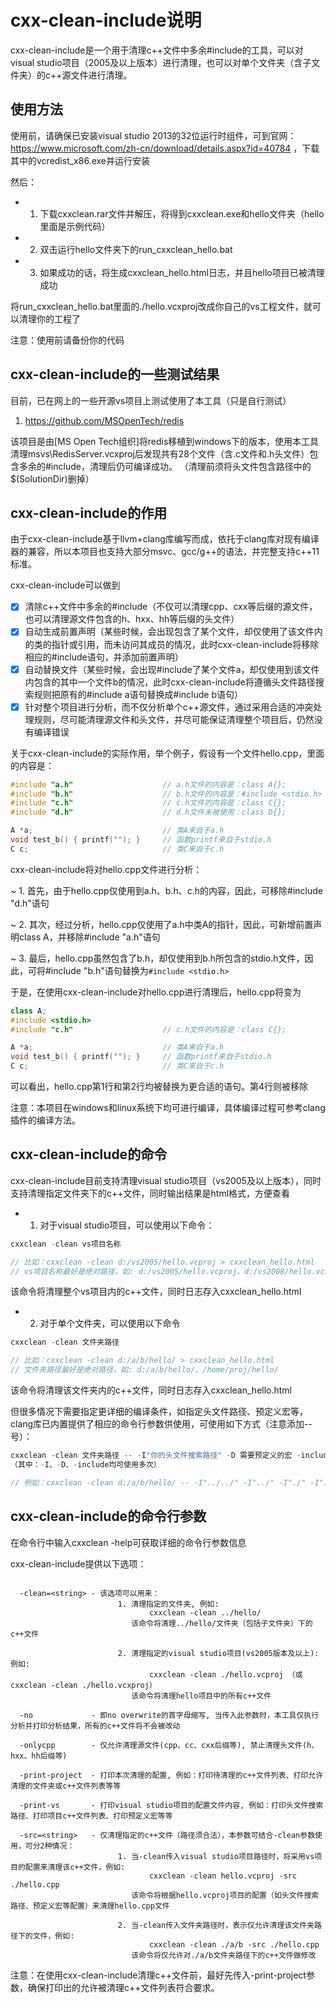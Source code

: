 cxx-clean-include说明
=====

cxx-clean-include是一个用于清理c++文件中多余#include的工具，可以对visual studio项目（2005及以上版本）进行清理，也可以对单个文件夹（含子文件夹）的c++源文件进行清理。

## 使用方法

使用前，请确保已安装visual studio 2013的32位运行时组件，可到官网：https://www.microsoft.com/zh-cn/download/details.aspx?id=40784 ，下载其中的vcredist_x86.exe并运行安装

然后：

* 1. 下载cxxclean.rar文件并解压，将得到cxxclean.exe和hello文件夹（hello里面是示例代码）
* 2. 双击运行hello文件夹下的run_cxxclean_hello.bat
* 3. 如果成功的话，将生成cxxclean_hello.html日志，并且hello项目已被清理成功

将run_cxxclean_hello.bat里面的./hello.vcxproj改成你自己的vs工程文件，就可以清理你的工程了

注意：使用前请备份你的代码

## cxx-clean-include的一些测试结果

目前，已在网上的一些开源vs项目上测试使用了本工具（只是自行测试）

1. https://github.com/MSOpenTech/redis

该项目是由[MS Open Tech组织]将redis移植到windows下的版本，使用本工具清理msvs\RedisServer.vcxproj后发现共有28个文件（含.c文件和.h头文件）包含多余的#include，清理后仍可编译成功。
（清理前须将头文件包含路径中的$(SolutionDir)删掉）

## cxx-clean-include的作用

由于cxx-clean-include基于llvm+clang库编写而成，依托于clang库对现有编译器的兼容，所以本项目也支持大部分msvc、gcc/g++的语法，并完整支持c++11标准。

cxx-clean-include可以做到

- [x] 清除c++文件中多余的#include（不仅可以清理cpp、cxx等后缀的源文件，也可以清理源文件包含的h、hxx、hh等后缀的头文件）
- [x] 自动生成前置声明（某些时候，会出现包含了某个文件，却仅使用了该文件内的类的指针或引用，而未访问其成员的情况，此时cxx-clean-include将移除相应的#include语句，并添加前置声明）
- [x] 自动替换文件（某些时候，会出现#include了某个文件a，却仅使用到该文件内包含的其中一个文件b的情况，此时cxx-clean-include将遵循头文件路径搜索规则把原有的#include a语句替换成#include b语句）
- [x] 针对整个项目进行分析，而不仅分析单个c++源文件，通过采用合适的冲突处理规则，尽可能清理源文件和头文件，并尽可能保证清理整个项目后，仍然没有编译错误

关于cxx-clean-include的实际作用，举个例子，假设有一个文件hello.cpp，里面的内容是：

```cpp
#include "a.h"                    // a.h文件的内容是：class A{};
#include "b.h"                    // b.h文件的内容是：#include <stdio.h>
#include "c.h"                    // c.h文件的内容是：class C{};
#include "d.h"                    // d.h文件未被使用：class D{};

A *a;                             // 类A来自于a.h
void test_b() { printf(""); }     // 函数printf来自于stdio.h
C c;                              // 类C来自于c.h
```

cxx-clean-include将对hello.cpp文件进行分析：

~ 1. 首先，由于hello.cpp仅使用到a.h、b.h、c.h的内容，因此，可移除#include "d.h"语句

~ 2. 其次，经过分析，hello.cpp仅使用了a.h中类A的指针，因此，可新增前置声明class A，并移除#include "a.h"语句

~ 3. 最后，hello.cpp虽然包含了b.h，却仅使用到b.h所包含的stdio.h文件，因此，可将#include "b.h"语句替换为`#include <stdio.h>`

于是，在使用cxx-clean-include对hello.cpp进行清理后，hello.cpp将变为

```cpp
class A;
#include <stdio.h>
#include "c.h"                    // c.h文件的内容是：class C{};

A *a;                             // 类A来自于a.h
void test_b() { printf(""); }     // 函数printf来自于stdio.h
C c;                              // 类C来自于c.h
```

可以看出，hello.cpp第1行和第2行均被替换为更合适的语句。第4行则被移除

注意：本项目在windows和linux系统下均可进行编译，具体编译过程可参考clang插件的编译方法。

## cxx-clean-include的命令

cxx-clean-include目前支持清理visual studio项目（vs2005及以上版本），同时支持清理指定文件夹下的c++文件，同时输出结果是html格式，方便查看

* 1. 对于visual studio项目，可以使用以下命令：

```cpp
cxxclean -clean vs项目名称

// 比如：cxxclean -clean d:/vs2005/hello.vcproj > cxxclean_hello.html
// vs项目名称最好是绝对路径，如: d:/vs2005/hello.vcproj、d:/vs2008/hello.vcxproj
```

该命令将清理整个vs项目内的c++文件，同时日志存入cxxclean_hello.html

* 2. 对于单个文件夹，可以使用以下命令

```cpp
cxxclean -clean 文件夹路径

// 比如：cxxclean -clean d:/a/b/hello/ > cxxclean_hello.html
// 文件夹路径最好是绝对路径，如: d:/a/b/hello/、/home/proj/hello/
```

该命令将清理该文件夹内的c++文件，同时日志存入cxxclean_hello.html

但很多情况下需要指定更详细的编译条件，如指定头文件路径、预定义宏等，clang库已内置提供了相应的命令行参数供使用，可使用如下方式（注意添加--号）：

```cpp
cxxclean -clean 文件夹路径 -- -I"你的头文件搜索路径" -D 需要预定义的宏 -include 需要强制包含的文件
（其中：-I、-D、-include均可使用多次）

// 例如：cxxclean -clean d:/a/b/hello/ -- -I"../../" -I"../" -I"./" -I"../include" -D DEBUG -D WIN32 -include platform.h
```

## cxx-clean-include的命令行参数

在命令行中输入cxxclean -help可获取详细的命令行参数信息

cxx-clean-include提供以下选项：

```

  -clean=<string> - 该选项可以用来：
                        1. 清理指定的文件夹, 例如: 
						       cxxclean -clean ../hello/
						   该命令将清理../hello/文件夹（包括子文件夹）下的c++文件

                        2. 清理指定的visual studio项目(vs2005版本及以上): 例如: 
						       cxxclean -clean ./hello.vcproj （或 cxxclean -clean ./hello.vcxproj）
						   该命令将清理hello项目中的所有c++文件

  -no             - 即no overwrite的首字母缩写, 当传入此参数时，本工具仅执行分析并打印分析结果，所有的c++文件将不会被改动

  -onlycpp        - 仅允许清理源文件(cpp、cc、cxx后缀等), 禁止清理头文件(h、hxx、hh后缀等)

  -print-project  - 打印本次清理的配置, 例如：打印待清理的c++文件列表、打印允许清理的文件夹或c++文件列表等等

  -print-vs       - 打印visual studio项目的配置文件内容, 例如：打印头文件搜索路径、打印项目c++文件列表、打印预定义宏等等

  -src=<string>   - 仅清理指定的c++文件（路径须合法），本参数可结合-clean参数使用，可分2种情况：
                        1. 当-clean传入visual studio项目路径时，将采用vs项目的配置来清理该c++文件，例如: 
						       cxxclean -clean hello.vcproj -src ./hello.cpp
						   该命令将根据hello.vcproj项目的配置（如头文件搜索路径、预定义宏等配置）来清理hello.cpp文件

						2. 当-clean传入文件夹路径时，表示仅允许清理该文件夹路径下的文件，例如: 
						       cxxclean -clean ./a/b -src ./hello.cpp
						   该命令将仅允许对./a/b文件夹路径下的c++文件做修改

```

注意：在使用cxx-clean-include清理c++文件前，最好先传入-print-project参数，确保打印出的允许被清理c++文件列表符合要求。